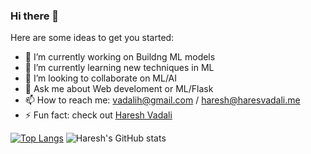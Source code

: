 ### Hi there 👋

<!--
**haresh121/haresh121** is a ✨ _special_ ✨ repository because its `README.md` (this file) appears on your GitHub profile.
-->
Here are some ideas to get you started:

- 🔭 I’m currently working on Buildng ML models
- 🌱 I’m currently learning new techniques in ML
- 👯 I’m looking to collaborate on ML/AI
- 💬 Ask me about Web develoment or ML/Flask
- 📫 How to reach me: vadalih@gmail.com / haresh@haresvadali.me
- ⚡ Fun fact: check out [Haresh Vadali](https://portfolio.hareshvadali.me)

<!-- - 🤔 I’m looking for help with ... -->
<!-- 😄 Pronouns: ... -->
[![Top Langs](https://github-readme-stats.vercel.app/api/top-langs/?username=haresh121&langs_count=8)](https://github.com/anuraghazra/github-readme-stats)
![Haresh's GitHub stats](https://github-readme-stats.vercel.app/api?username=haresh121&show_icons=true&theme=radical)



